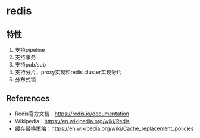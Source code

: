 # redis

## 特性

1. 支持pipeline
2. 支持事务
3. 支持pub/sub
4. 支持分片，proxy实现和redis cluster实现分片
5. 分布式锁

## References

* Redis官方文档：https://redis.io/documentation
* Wikipedia：https://en.wikipedia.org/wiki/Redis
* 缓存替换策略：https://en.wikipedia.org/wiki/Cache_replacement_policies
